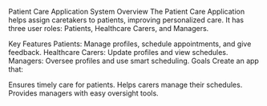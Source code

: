 Patient Care Application System
Overview
The Patient Care Application helps assign caretakers to patients, improving personalized care. It has three user roles: Patients, Healthcare Carers, and Managers.

Key Features
Patients: Manage profiles, schedule appointments, and give feedback.
Healthcare Carers: Update profiles and view schedules.
Managers: Oversee profiles and use smart scheduling.
Goals
Create an app that:

Ensures timely care for patients.
Helps carers manage their schedules.
Provides managers with easy oversight tools.
